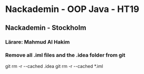 # Nackademin - OOP Java - HT19
## Nackademin - Stockholm
### Lärare: Mahmud Al Hakim


### Remove all .iml files and the .idea folder from git
  git rm -r --cached .idea
  git rm -r --cached *.iml
